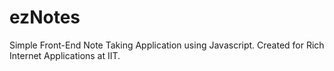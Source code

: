 # ezNotes
Simple Front-End Note Taking Application using Javascript. Created for Rich Internet Applications at IIT.
